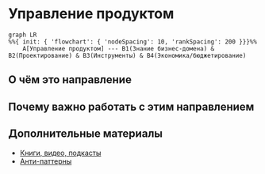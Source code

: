 # Управление продуктом

```mermaid
graph LR
%%{ init: { 'flowchart': { 'nodeSpacing': 10, 'rankSpacing': 200 }}}%%
    A[Управление продуктом] --- B1(Знание бизнес-домена) & B2(Проектирование) & B3(Инструменты) & B4(Экономика/бюджетирование)
```

## О чём это направление

## Почему важно работать с этим направлением

## Дополнительные материалы
* [Книги, видео, подкасты](/docs/profession/good-to-know)
* [Анти-паттерны](/docs/profession/antipatterns)
